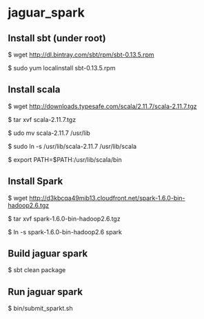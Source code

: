 # jaguar_spark

## Install sbt (under root)

$ wget http://dl.bintray.com/sbt/rpm/sbt-0.13.5.rpm

$ sudo yum localinstall sbt-0.13.5.rpm

## Install scala

$ wget http://downloads.typesafe.com/scala/2.11.7/scala-2.11.7.tgz

$ tar xvf scala-2.11.7.tgz

$ udo mv scala-2.11.7 /usr/lib

$ sudo ln -s /usr/lib/scala-2.11.7 /usr/lib/scala

$ export PATH=$PATH:/usr/lib/scala/bin

## Install Spark

$ wget http://d3kbcqa49mib13.cloudfront.net/spark-1.6.0-bin-hadoop2.6.tgz

$ tar xvf spark-1.6.0-bin-hadoop2.6.tgz

$ ln -s spark-1.6.0-bin-hadoop2.6 spark

## Build jaguar spark
$ sbt clean package

## Run jaguar spark
$ bin/submit_sparkt.sh
